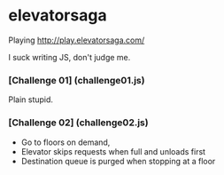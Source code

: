 # elevatorsaga
Playing http://play.elevatorsaga.com/

I suck writing JS, don't judge me.

### [Challenge 01] (challenge01.js)
Plain stupid.

### [Challenge 02] (challenge02.js)
* Go to floors on demand, 
* Elevator skips requests when full and unloads first
* Destination queue is purged when stopping at a floor

